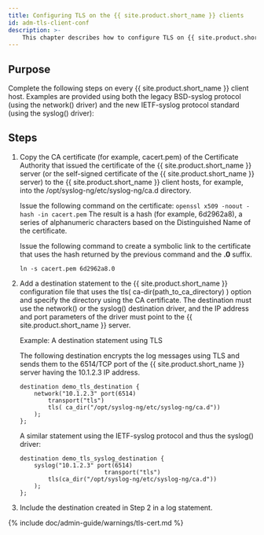 ```yaml
---
title: Configuring TLS on the {{ site.product.short_name }} clients
id: adm-tls-client-conf
description: >-
    This chapter describes how to configure TLS on {{ site.product.short_name }} clients
---
```


## Purpose

Complete the following steps on every {{ site.product.short_name }} client host. Examples
are provided using both the legacy BSD-syslog protocol (using the
network() driver) and the new IETF-syslog protocol standard (using the
syslog() driver):

## Steps

1. Copy the CA certificate (for example, cacert.pem) of the Certificate
    Authority that issued the certificate of the {{ site.product.short_name }} server (or
    the self-signed certificate of the {{ site.product.short_name }} server) to the
    {{ site.product.short_name }} client hosts, for example, into the
    /opt/syslog-ng/etc/syslog-ng/ca.d directory.

    Issue the following command on the certificate: `openssl x509
    -noout -hash -in cacert.pem` The result is a hash (for example,
    6d2962a8), a series of alphanumeric characters based on the
    Distinguished Name of the certificate.

    Issue the following command to create a symbolic link to the
    certificate that uses the hash returned by the previous command and
    the **.0** suffix.

    `ln -s cacert.pem 6d2962a8.0`

2. Add a destination statement to the {{ site.product.short_name }} configuration file that
    uses the tls( ca-dir(path_to_ca_directory) ) option and specify
    the directory using the CA certificate. The destination must use the
    network() or the syslog() destination driver, and the IP address and
    port parameters of the driver must point to the {{ site.product.short_name }} server.

    Example: A destination statement using TLS

    The following destination encrypts the log messages using TLS and
    sends them to the 6514/TCP port of the {{ site.product.short_name }} server having the
    10.1.2.3 IP address.

    ```config
    destination demo_tls_destination {
        network("10.1.2.3" port(6514)
            transport("tls")
            tls( ca_dir("/opt/syslog-ng/etc/syslog-ng/ca.d"))
        );
    };
    ```

    A similar statement using the IETF-syslog protocol and thus the
    syslog() driver:

    ```config
    destination demo_tls_syslog_destination {
        syslog("10.1.2.3" port(6514)
                            transport("tls")
            tls(ca_dir("/opt/syslog-ng/etc/syslog-ng/ca.d"))
        );
    };
    ```

3. Include the destination created in Step 2 in a log statement.

{% include doc/admin-guide/warnings/tls-cert.md %}
